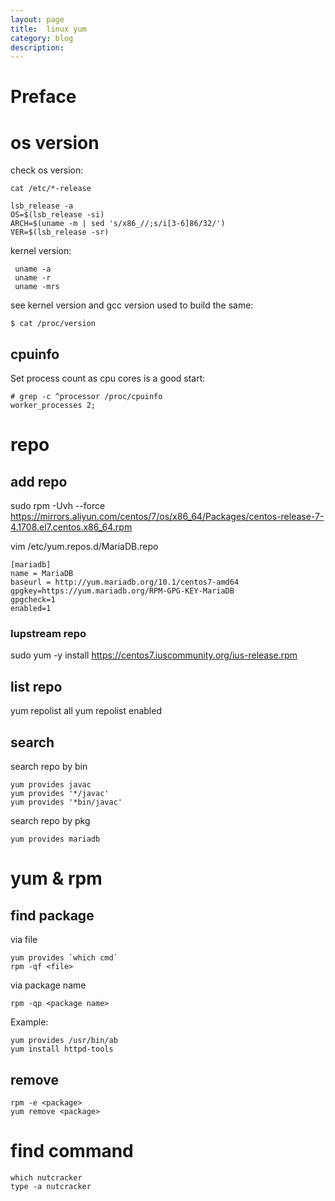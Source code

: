 ```yaml
---
layout: page
title:	linux yum
category: blog
description: 
---
```

# Preface

# os version
check os version:

	cat /etc/*-release

	lsb_release -a
	OS=$(lsb_release -si)
	ARCH=$(uname -m | sed 's/x86_//;s/i[3-6]86/32/')
	VER=$(lsb_release -sr)

kernel version:

	 uname -a
	 uname -r
	 uname -mrs

see kernel version and gcc version used to build the same:

	$ cat /proc/version

## cpuinfo
Set process count as cpu cores is a good start:

	# grep -c ^processor /proc/cpuinfo
	worker_processes 2;

# repo

## add repo
sudo rpm -Uvh --force https://mirrors.aliyun.com/centos/7/os/x86_64/Packages/centos-release-7-4.1708.el7.centos.x86_64.rpm

vim /etc/yum.repos.d/MariaDB.repo
```
[mariadb]
name = MariaDB
baseurl = http://yum.mariadb.org/10.1/centos7-amd64
gpgkey=https://yum.mariadb.org/RPM-GPG-KEY-MariaDB
gpgcheck=1
enabled=1
```

### Iupstream repo
sudo yum -y install https://centos7.iuscommunity.org/ius-release.rpm


## list repo
yum repolist all
yum repolist enabled

## search
search repo by bin

    yum provides javac
    yum provides '*/javac'
    yum provides '*bin/javac'

search repo by pkg

    yum provides mariadb

# yum & rpm

## find package
via file

	yum provides `which cmd`
	rpm -qf <file>

via package name

	rpm -qp <package name>

Example:

	yum provides /usr/bin/ab
	yum install httpd-tools

## remove

	rpm -e <package>
	yum remove <package>

# find command

	which nutcracker
	type -a nutcracker

